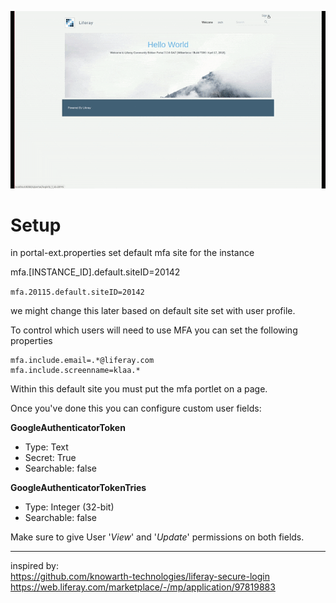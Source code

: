 ![Using MFA with Google Authenticator App!](google-authenticator.gif "Using MFA with Google Authenticator app")

# Setup

in portal-ext.properties set default mfa site for the instance

mfa.[INSTANCE_ID].default.siteID=20142  

`mfa.20115.default.siteID=20142`

we might change this later based on default site set with user profile.

To control which users will need to use MFA you can set the following properties
```
mfa.include.email=.*@liferay.com
mfa.include.screenname=klaa.*
```

Within this default site you must put the mfa portlet on a page.

Once you've done this you can configure custom user fields:

**GoogleAuthenticatorToken**  
- Type: Text
- Secret: True
- Searchable: false

**GoogleAuthenticatorTokenTries**
- Type: Integer (32-bit)
- Searchable: false

Make sure to give User '*View*' and '*Update*' permissions on both fields.

---
inspired by:  
https://github.com/knowarth-technologies/liferay-secure-login
https://web.liferay.com/marketplace/-/mp/application/97819883
